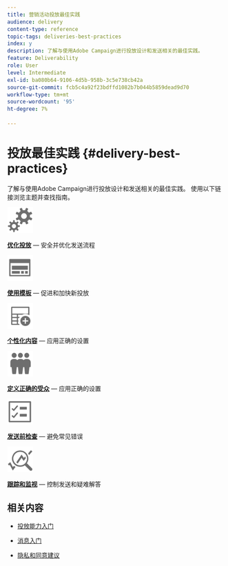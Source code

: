 ```yaml
---
title: 营销活动投放最佳实践
audience: delivery
content-type: reference
topic-tags: deliveries-best-practices
index: y
description: 了解与使用Adobe Campaign进行投放设计和发送相关的最佳实践。
feature: Deliverability
role: User
level: Intermediate
exl-id: ba080b64-9106-4d5b-958b-3c5e738cb42a
source-git-commit: fcb5c4a92f23bdffd1082b7b044b5859dead9d70
workflow-type: tm+mt
source-wordcount: '95'
ht-degree: 7%

---
```


# 投放最佳实践 {#delivery-best-practices}

了解与使用Adobe Campaign进行投放设计和发送相关的最佳实践。 使用以下链接浏览主题并查找指南。

<img src="assets/do-not-localize/optimize.svg"  width="60px">

**[优化投放](optimize-delivery.md)**  — 安全并优化发送流程

<img src="assets/do-not-localize/design.svg"  width="60px">

**[使用模板](use-templates.md)**  — 促进和加快新投放

<img src="assets/do-not-localize/custom.svg"  width="60px">

**[个性化内容](design-and-personalize.md)**  — 应用正确的设置

<img src="assets/do-not-localize/profiles.svg"  width="60px">

**[定义正确的受众](define-the-right-audience.md)**  — 应用正确的设置

<img src="assets/do-not-localize/start.svg"  width="60px">

**[发送前检查](check-before-sending.md)**  — 避免常见错误

<img src="assets/do-not-localize/troubleshoot.svg"  width="60px">

**[跟踪和监视](track-and-monitor.md)**  — 控制发送和疑难解答

## 相关内容

* [投放能力入门](../../sending/using/about-deliverability.md)

* [消息入门](../../channels/using/get-started-communication-channels.md)

* [隐私和同意建议](../../start/using/privacy.md)
